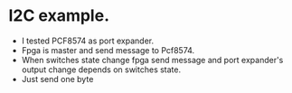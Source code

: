 # I2C example.

- I tested PCF8574 as port expander.
- Fpga is master and send message to Pcf8574.
- When switches state change fpga send message and port expander's output change depends on switches state.
- Just send one byte

